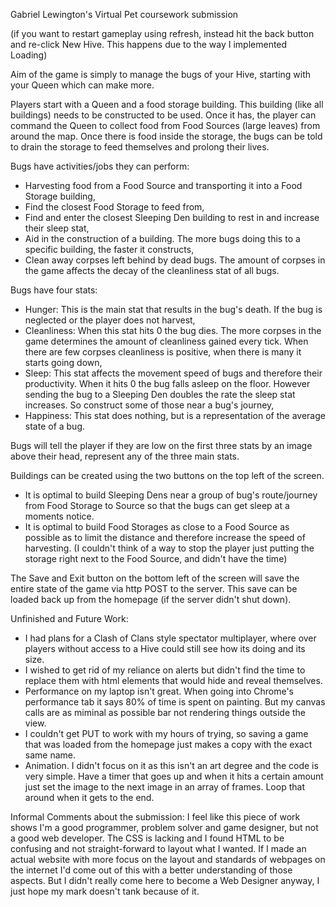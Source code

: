 Gabriel Lewington's Virtual Pet coursework submission

(if you want to restart gameplay using refresh, instead hit the back button and re-click New Hive. This happens due to the way I implemented Loading)

Aim of the game is simply to manage the bugs of your Hive, starting with your Queen which can make more.

Players start with a Queen and a food storage building. This building (like all buildings) needs to be constructed to be used.
Once it has, the player can command the Queen to collect food from Food Sources (large leaves) from around the map.
Once there is food inside the storage, the bugs can be told to drain the storage to feed themselves and prolong their lives.

Bugs have activities/jobs they can perform:
- Harvesting food from a Food Source and transporting it into a Food Storage building,
- Find the closest Food Storage to feed from,
- Find and enter the closest Sleeping Den building to rest in and increase their sleep stat,
- Aid in the construction of a building. The more bugs doing this to a specific building, the faster it constructs,
- Clean away corpses left behind by dead bugs. The amount of corpses in the game affects the decay of the cleanliness stat of all bugs.

Bugs have four stats:
- Hunger: This is the main stat that results in the bug's death. If the bug is neglected or the player does not harvest,
- Cleanliness: When this stat hits 0 the bug dies. The more corpses in the game determines the amount of cleanliness gained every tick. When there are few corpses cleanliness is positive, when there is many it starts going down,
- Sleep: This stat affects the movement speed of bugs and therefore their productivity. When it hits 0 the bug falls asleep on the floor. However sending the bug to a Sleeping Den doubles the rate the sleep stat increases. So construct some of those near a bug's journey,
- Happiness: This stat does nothing, but is a representation of the average state of a bug.

Bugs will tell the player if they are low on the first three stats by an image above their head, represent any of the three main stats.

Buildings can be created using the two buttons on the top left of the screen.
- It is optimal to build Sleeping Dens near a group of bug's route/journey from Food Storage to Source so that the bugs can get sleep at a moments notice.
- It is optimal to build Food Storages as close to a Food Source as possible as to limit the distance and therefore increase the speed of harvesting. (I couldn't think of a way to stop the player just putting the storage right next to the Food Source, and didn't have the time)

The Save and Exit button on the bottom left of the screen will save the entire state of the game via http POST to the server.
This save can be loaded back up from the homepage (if the server didn't shut down).


Unfinished and Future Work:
- I had plans for a Clash of Clans style spectator multiplayer, where over players without access to a Hive could still see how its doing and its size.
- I wished to get rid of my reliance on alerts but didn't find the time to replace them with html elements that would hide and reveal themselves.
- Performance on my laptop isn't great. When going into Chrome's performance tab it says 80% of time is spent on painting. But my canvas calls are as miminal as possible bar not rendering things outside the view.
- I couldn't get PUT to work with my hours of trying, so saving a game that was loaded from the homepage just makes a copy with the exact same name.
- Animation. I didn't focus on it as this isn't an art degree and the code is very simple. Have a timer that goes up and when it hits a certain amount just set the image to the next image in an array of frames. Loop that around when it gets to the end.


Informal Comments about the submission:
I feel like this piece of work shows I'm a good programmer, problem solver and game designer, but not a good web developer. The CSS is lacking and I found HTML to be confusing and not straight-forward to layout what I wanted.
If I made an actual website with more focus on the layout and standards of webpages on the internet I'd come out of this with a better understanding of those aspects.
But I didn't really come here to become a Web Designer anyway, I just hope my mark doesn't tank because of it.

